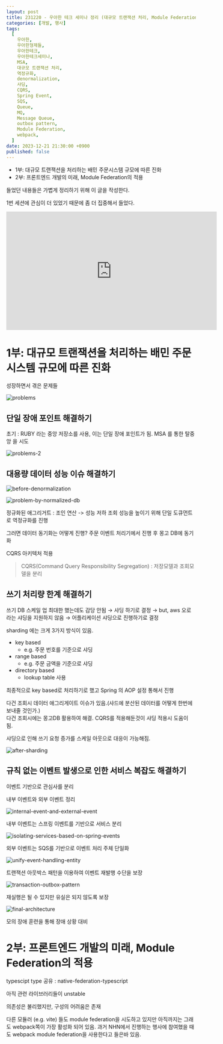 ```yaml
---
layout: post
title: 231220 - 우아한 테크 세미나 정리 (대규모 트랜잭션 처리, Module Federation)
categories: [개발, 행사]
tags:
  [
    우아한,
    우아한형제들,
    우아한테크,
    우아한테크세미나,
    MSA,
    대규모 트랜잭션 처리,
    역정규화,
    denormalization,
    샤딩,
    CQRS,
    Spring Event,
    SQS,
    Queue,
    MQ,
    Message Queue,
    outbox pattern,
    Module Federation,
    webpack,
  ]
date: 2023-12-21 21:30:00 +0900
published: false
---
```


- 1부: 대규모 트랜잭션을 처리하는 배민 주문시스템 규모에 따른 진화
- 2부: 프론트엔드 개발의 미래, Module Federation의 적용

들었던 내용들은 가볍게 정리하기 위해 이 글을 작성한다.

1번 세션에 관심이 더 있었기 때문에 좀 더 집중해서 들었다.

<iframe width="560" height="315" src="https://www.youtube.com/embed/WCwPSVu8mH8?si=HYehcEw179sZgw2p" title="YouTube video player" frameborder="0" allow="accelerometer; autoplay; clipboard-write; encrypted-media; gyroscope; picture-in-picture; web-share" allowfullscreen></iframe>

# 1부: 대규모 트랜잭션을 처리하는 배민 주문시스템 규모에 따른 진화

성장하면서 겪은 문제들

![problems](/assets/images/2023-12-20-우아한-테크세미나/problems.png)

## 단일 장애 포인트 해결하기

초기 : RUBY 라는 중앙 저장소를 사용, 이는 단일 장애 포인트가 됨.
MSA 를 통한 탈중앙 을 시도

![problems-2](/assets/images/2023-12-20-우아한-테크세미나/problems-2.png)

## 대용량 데이터 성능 이슈 해결하기

![before-denormalization](/assets/images/2023-12-20-우아한-테크세미나/before-denormalization.png)

![problem-by-normalized-db](/assets/images/2023-12-20-우아한-테크세미나/problem-by-normalized-db.png)

정규화된 애그리거트 : 조인 연산 -> 성능 저하
조회 성능을 높이기 위해 단일 도큐먼트로 역정규화를 진행

그러면 데이터 동기화는 어떻게 진행?
주문 이벤트 처리기에서 진행 후 몽고 DB에 동기화

CQRS 아키텍처 적용

> CQRS(Command Query Responsibility Segregation) : 저장모델과 조회모델을 분리

## 쓰기 처리량 한계 해결하기

쓰기 DB 스케일 업 최대한 했는데도 감당 안됨
→ 샤딩 하기로 결정
→ but, aws 오로라는 샤딩을 지원하지 않음
→ 어플리케이션 샤딩으로 진행하기로 결정

sharding 에는 크게 3가지 방식이 있음.

- key based
  - e.g. 주문 번호를 기준으로 샤딩
- range based
  - e.g. 주문 금액을 기준으로 샤딩
- directory based
  - lookup table 사용

최종적으로 key based로 처리하기로 했고
Spring 의 AOP 설정 통해서 진행

다건 조회시 데이터 애그리게이트 이슈가 있음.(샤드에 분산된 데이터를 어떻게 한번에 보내줄 것인가.)  
다건 조회시에는 몽고DB 활용하여 해결. CQRS를 적용해둔것이 샤딩 적용시 도움이 됨.

샤딩으로 인해 쓰기 요청 증가를 스케일 아웃으로 대응이 가능해짐.

![after-sharding](/assets/images/2023-12-20-우아한-테크세미나/after-sharding.png)

## 규칙 없는 이벤트 발생으로 인한 서비스 복잡도 해결하기

이벤트 기반으로 관심사를 분리

내부 이벤트와 외부 이벤트 정리

![internal-event-and-external-event](/assets/images/2023-12-20-우아한-테크세미나/internal-event-and-external-event.png)

내부 이벤트는 스프링 이벤트를 기반으로 서비스 분리

![isolating-services-based-on-spring-events](/assets/images/2023-12-20-우아한-테크세미나/isolating-services-based-on-spring-events.png)

외부 이벤트는 SQS를 기반으로 이벤트 처리 주체 단일화

![unify-event-handling-entity](/assets/images/2023-12-20-우아한-테크세미나/unify-event-handling-entity.png)

트랜잭션 아웃박스 패턴을 이용하여 이벤트 재발행 수단을 보장

![transaction-outbox-pattern](/assets/images/2023-12-20-우아한-테크세미나/transaction-outbox-pattern.png)

재실행은 될 수 있지만 유실은 되지 않도록 보장

![final-architecture](/assets/images/2023-12-20-우아한-테크세미나/final-architecture.png)

모의 장애 훈련을 통해 장애 상황 대비

# 2부: 프론트엔드 개발의 미래, Module Federation의 적용

typescipt type 공유 : native-federation-typescript

아직 관련 라이브러리들이 unstable

의존성은 불리했지만, 구성의 어려움은 존재

다른 모듈러 (e.g. vite) 들도 module federation을 시도하고 있지만 아직까지는 그래도 webpack쪽이 가장 활성화 되어 있음. 과거 NHN에서 진행하는 행사에 참여했을 때도 webpack module federation을 사용한다고 들은바 있음.
